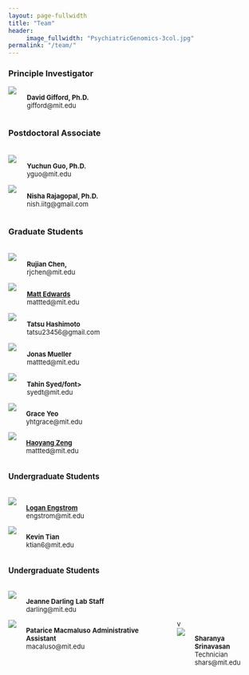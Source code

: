 ```yaml
---
layout: page-fullwidth
title: "Team"
header:
     image_fullwidth: "PsychiatricGenomics-3col.jpg"
permalink: "/team/"
---
```

<h3>Principle Investigator</h3>
<div class="row">
  <div class="large-6 columns">
      <img src="{{ site.url }}/images/gifford.jpg">
      <p>
      <b><font size="2">David Gifford, Ph.D.</font></b>
      <br><font size="2">gifford@mit.edu</font>
      </p>
  </div>
</div>

<h3>Postdoctoral Associate</h3>
<div class="row">
<br>
  <div class="large-6 columns">
      <img src="{{ site.url }}/images/yuchun.jpg">
      <p>
      <b><font size="2">Yuchun Guo, Ph.D.</font></b>
      <br><font size="2">yguo@mit.edu</font>
      </p>
  </div>
  <div class="large-6 columns">
      <img src="{{ site.url }}/images/nisha.jpg">
      <p>
      <b><font size="2">Nisha Rajagopal, Ph.D.</font></b>
      <br><font size="2">nish.iitg@gmail.com</font>
      </p>
  </div>
</div>


<h3>Graduate Students</h3>
<div class="row">
<br>

  <div class="large-6 columns">
      <img src="{{ site.url }}/images/rujian.jpg">
      <p>
      <b><font size="2">Rujian Chen,</font></b>
      <br><font size="2">rjchen@mit.edu</font>
      </p>
  </div>

<div class="large-6 columns">
      <img src="{{ site.url }}/images/matt.jpg">
      <p>
      <b><font size="2"><a href="http://medwards.org">Matt Edwards</a></font></b>
      <br><font size="2">mattted@mit.edu</font>
      </p>
  </div>

  <div class="large-6 columns">
      <img src="{{ site.url }}/images/tatsu.jpg">
      <p>
      <b><font size="2">Tatsu Hashimoto</font></b>
      <br><font size="2">tatsu23456@gmail.com</font>
      </p>
  </div>


  <div class="large-6 columns">
      <img src="{{ site.url }}/images/jonas.jpg">
      <p>
      <b><font size="2">Jonas Mueller</font></b>
      <br><font size="2">mattted@mit.edu</font>
      </p>
  </div>


  <div class="large-6 columns">
      <img src="{{ site.url }}/images/tahin.jpg">
      <p>
      <b><font size="2">Tahin Syed/font></b>
      <br><font size="2">syedt@mit.edu</font>
      </p>
  </div>


  <div class="large-6 columns">
      <img src="{{ site.url }}/images/photo.jpg">
      <p>
      <b><font size="2">Grace Yeo</font></b>
      <br><font size="2">yhtgrace@mit.edu</font>
      </p>
  </div>

  <div class="large-6 columns">
      <img src="{{ site.url }}/images/haoyang.jpg">
      <p>
      <b><font size="2"><a href="http://www.mit.edu/~haoyangz">Haoyang Zeng</a></font></b>
      <br><font size="2">mattted@mit.edu</font>
      </p>
  </div>

   
 </div>

<h3>Undergraduate Students</h3>
<div class="row">
<br>
    <div class="large-6 columns">
      <img src="{{ site.url }}/images/logan.jpg">
      <p>
      <b><font size="2"><a href="loganengstrom.com">Logan Engstrom</a></font></b>
      <br><font size="2">engstrom@mit.edu</font>
      </p>
    </div>
  <div class="large-6 columns">
      <img src="{{ site.url }}/images/kevin.png">
      <p>
      <b><font size="2">Kevin  Tian</font></b>
      <br><font size="2">ktian6@mit.edu</font>
      </p>
  </div>
</div>




<h3>Undergraduate Students</h3>
<div class="row">
<br>
  <div class="large-6 columns">
      <img src="{{ site.url }}/images/darling.jpg">
      <p>
      <b><font size="2">Jeanne Darling</font></b>
      <b><font size="2">Lab Staff</font></b>	
      <br><font size="2">darling@mit.edu</font>
      </p>
  </div>
  <div class="large-6 columns">
      <img src="{{ site.url }}/images/patrice-new.jpg">
      <p>
      <b><font size="2">Patarice Macmaluso</font></b>
      <b><font size="2">Administrative Assistant<font></b>
      <br><font size="2">macaluso@mit.edu</font>
      </p>
  </di>v
 <div class="large-6 columns">
      <img src="{{ site.url }}/images/photo.jpg">
      <p>
      <b><font size="2">Sharanya Srinavasan</font></b>
      <br><font size="2">Technician</font>
      <br><font size="2">shars@mit.edu</font>
      </p>
    </div>
  
</div>



